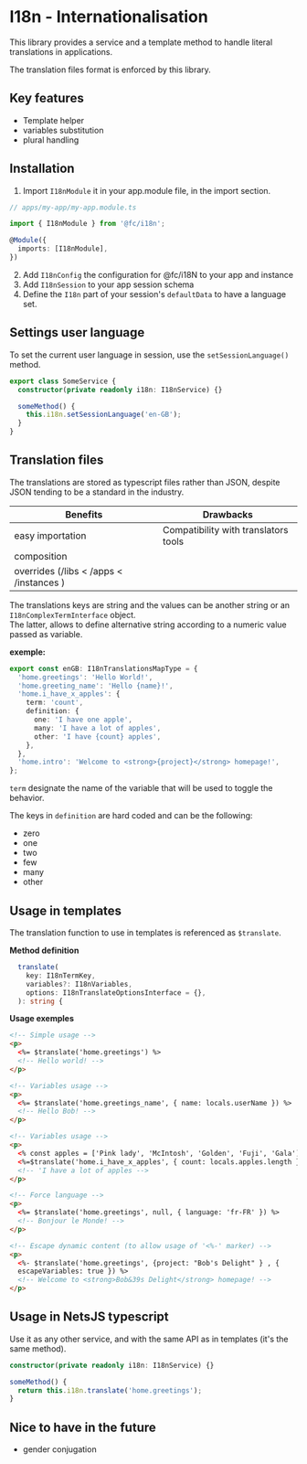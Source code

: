 # I18n - Internationalisation

This library provides a service and a template method to handle literal translations in applications.

The translation files format is enforced by this library.

## Key features

- Template helper
- variables substitution
- plural handling

## Installation

1. Import `I18nModule` it in your app.module file, in the import section.

```ts
// apps/my-app/my-app.module.ts

import { I18nModule } from '@fc/i18n';

@Module({
  imports: [I18nModule],
})
```

2. Add `I18nConfig` the configuration for @fc/i18N to your app and instance
3. Add `I18nSession` to your app session schema
4. Define the `I18n` part of your session's `defaultData` to have a language set.

## Settings user language

To set the current user language in session, use the `setSessionLanguage()` method.

```ts
export class SomeService {
  constructor(private readonly i18n: I18nService) {}

  someMethod() {
    this.i18n.setSessionLanguage('en-GB');
  }
}
```

## Translation files

The translations are stored as typescript files rather than JSON, despite JSON tending to be a standard in the industry.

| Benefits                                | Drawbacks                            |
| --------------------------------------- | ------------------------------------ |
| easy importation                        | Compatibility with translators tools |
| composition                             |                                      |
| overrides (/libs < /apps < /instances ) |                                      |

The translations keys are string and the values can be another string or an `I18nComplexTermInterface` object.  
The latter, allows to define alternative string according to a numeric value passed as variable.

**exemple:**

```ts
export const enGB: I18nTranslationsMapType = {
  'home.greetings': 'Hello World!',
  'home.greeting_name': 'Hello {name}!',
  'home.i_have_x_apples': {
    term: 'count',
    definition: {
      one: 'I have one apple',
      many: 'I have a lot of apples',
      other: 'I have {count} apples',
    },
  },
  'home.intro': 'Welcome to <strong>{project}</strong> homepage!',
};
```

`term` designate the name of the variable that will be used to toggle the behavior.

The keys in `definition` are hard coded and can be the following:

- zero
- one
- two
- few
- many
- other

## Usage in templates

The translation function to use in templates is referenced as `$translate`.

**Method definition**

```ts
  translate(
    key: I18nTermKey,
    variables?: I18nVariables,
    options: I18nTranslateOptionsInterface = {},
  ): string {
```

**Usage exemples**

```html
<!-- Simple usage -->
<p>
  <%= $translate('home.greetings') %>
  <!-- Hello world! -->
</p>
```

```html
<!-- Variables usage -->
<p>
  <%= $translate('home.greetings_name', { name: locals.userName }) %>
  <!-- Hello Bob! -->
</p>
```

```html
<!-- Variables usage -->
<p>
  <% const apples = ['Pink lady', 'McIntosh', 'Golden', 'Fuji', 'Gala']; %>
  <%=$translate('home.i_have_x_apples', { count: locals.apples.length }) %>
  <!-- 'I have a lot of apples -->
</p>
```

```html
<!-- Force language -->
<p>
  <%= $translate('home.greetings', null, { language: 'fr-FR' }) %>
  <!-- Bonjour le Monde! -->
</p>
```

```html
<!-- Escape dynamic content (to allow usage of '<%-' marker) -->
<p>
  <%- $translate('home.greetings', {project: "Bob's Delight" } , {
  escapeVariables: true }) %>
  <!-- Welcome to <strong>Bob&39s Delight</strong> homepage! -->
</p>
```

## Usage in NetsJS typescript

Use it as any other service, and with the same API as in templates (it's the same method).

```ts
constructor(private readonly i18n: I18nService) {}

someMethod() {
  return this.i18n.translate('home.greetings');
}
```

## Nice to have in the future

- gender conjugation
